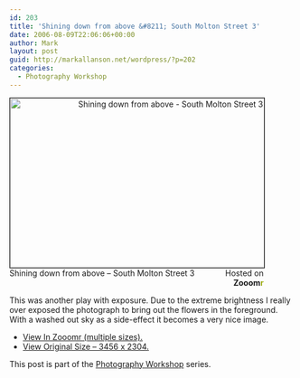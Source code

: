 ```yaml
---
id: 203
title: 'Shining down from above &#8211; South Molton Street 3'
date: 2006-08-09T22:06:06+00:00
author: Mark
layout: post
guid: http://markallanson.net/wordpress/?p=202
categories:
  - Photography Workshop
---
```

<div style="width: 450px; text-align: right">
  <a title="Zooomr :: Photo Sharing" href="http://beta.zooomr.com/photos/MarkAllanson/130126/"><img width="450" height="300" border="0" alt="Shining down from above - South Molton Street 3" style="border: 1px solid #000000" src="http://static.zooomr.com/images/33ecd143dc9bdcd2f0f6cf7afdb37488f799a65e.jpg" /></a><span style="float: left">Shining down from above &#8211; South Molton Street 3</span> Hosted on <strong>Zooom<span style="color: #9eae15">r</span></strong>
</div>

This was another play with exposure. Due to the extreme brightness I really over exposed the photograph to bring out the flowers in the foreground. With a washed out sky as a side-effect it becomes a very nice image.

  * [View In Zooomr (multiple sizes).](http://zooomr.com/photos/MarkAllanson/130126 "Open this photograph in Zooomr")
  * [View Original Size &#8211; 3456 x 2304.](http://static.zooomr.com/images/d7d4f46b13d929788dff76838f3a65e1b4c03f1f.jpg "View this photo in all it's original glory")

This post is part of the [Photography Workshop](http://markallanson.net/wordpress/?cat=6 "Photography Workshop Series") series.